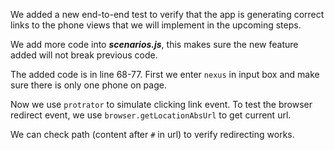 We added a new end-to-end test to verify that the app is generating correct links to the phone views that we will implement in the upcoming steps.

We add more code into ***scenarios.js***, this makes sure the new feature added will not break previous code.

The added code is in line 68-77. First we enter `nexus` in input box and make sure there is only one phone on page.

Now we use `protrator` to simulate clicking link event. To test the browser redirect event, we use `browser.getLocationAbsUrl` to get current url. 

We can check path (content after `#` in url) to verify redirecting works.
